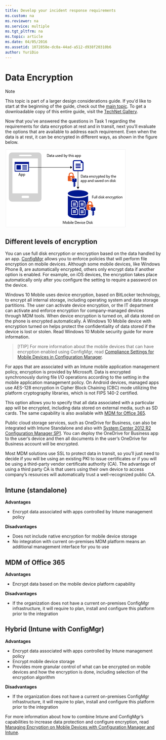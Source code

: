 ```yaml
---
title: Develop your incident response requirements
ms.custom: na
ms.reviewer: na
ms.service: multiple
ms.tgt_pltfrm: na
ms.topic: article
ms.date: 04/05/2016
ms.assetid: 1072858e-dc0a-44ad-a512-d938f20310b6
author: YuriDio
---
```

# Data Encryption

>[!NOTE]
>This topic is part of a larger design considerations guide. If you'd like to start at the beginning of the guide, check out the [main topic](mdm-design-considerations-guide.md). To get a downloadable copy of this entire guide, visit the [TechNet Gallery](https://gallery.technet.microsoft.com/Mobile-Device-Management-7d401582).

Now that you’ve answered the questions in Task 1 regarding the requirements for data encryption at rest and in transit, next you’ll evaluate the options that are available to address each requirement. Even when the data is at rest, it can be encrypted in different ways, as shown in the figure below.

![Mobile Device Disk](./media/MDM_Figure_09.png)

## Different levels of encryption

You can use full disk encryption or encryption based on the data handled by an app. [ConfigMgr](https://technet.microsoft.com/library/dn919655.aspx) allows you to enforce policies that will perform file encryption on mobile devices. Although some mobile devices, like Windows Phone 8, are automatically encrypted, others only encrypt data if another option is enabled. For example, on iOS devices, the encryption takes place automatically only after you configure the setting to require a password on the device. 

Windows 10 Mobile uses device encryption, based on BitLocker technology, to encrypt all internal storage, including operating system and data storage partitions. The user can activate device encryption, or the IT department can activate and enforce encryption for company-managed devices through MDM tools. When device encryption is turned on, all data stored on the phone is encrypted automatically. A Windows 10 Mobile device with encryption turned on helps protect the confidentiality of data stored if the device is lost or stolen. Read Windows 10 Mobile security guide for more information.

>[!TIP] For more information about the mobile devices that can have encryption enabled using ConfigMgr, read [Compliance Settings for Mobile Devices in Configuration Manager](https://technet.microsoft.com/library/dn376523.aspx).

For apps that are associated with an Intune mobile application management policy, encryption is provided by Microsoft. Data is encrypted synchronously during file I/O operations according to the setting in the mobile application management policy. On Android devices, managed apps use AES-128 encryption in Cipher Block Chaining (CBC) mode utilizing the platform cryptography libraries, which is not FIPS 140-2 certified. 

This option allows you to specify that all data associated with a particular app will be encrypted, including data stored on external media, such as SD cards. The same capability is also available with [MDM for Office 365](https://technet.microsoft.com/library/ms.o365.cc.devicepolicysupporteddevice.aspx). 

Public cloud storage services, such as OneDrive for Business, can also be integrated with Intune Standalone and also with [System Center 2012 R2 Configuration Manager SP1](https://technet.microsoft.com/library/mt131422.aspx). You can deploy the OneDrive for Business app to the user’s device and then all documents in the user’s OneDrive for Business account will be encrypted. 

Most MDM solutions use SSL to protect data in transit, so you’ll just need to decide if you will be using an existing PKI to issue certificates or if you will be using a third-party vendor certificate authority (CA). The advantage of using a third party CA is that users using their own device to access company’s resources will automatically trust a well-recognized public CA. 

## Intune (standalone)

**Advantages** 

- Encrypt data associated with apps controlled by Intune management policy

**Disadvantages** 

- Does not include native encryption for mobile device storage
- No integration with current on-premises MDM platform means an additional management interface for you to use

## MDM of Office 365

**Advantages**

- Encrypt data based on the mobile device platform capability

**Disadvantages**

- If the organization does not have a current on-premises ConfigMgr infrastructure, it will require to plan, install and configure this platform prior to the integration

## Hybrid (Intune with ConfigMgr)

**Advantages**

- Encrypt data associated with apps controlled by Intune management policy
- Encrypt mobile device storage
- Provides more granular control of what can be encrypted on mobile devices and how the encryption is done, including selection of the encryption algorithm

**Disadvantages**

- If the organization does not have a current on-premises ConfigMgr infrastructure, it will require to plan, install and configure this platform prior to the integration

For more information about how to combine Intune and ConfigMgr’s capabilities to increase data protection and configure encryption, read [Managing Encryption on Mobile Devices with Configuration Manager and Intune](http://blogs.technet.com/b/pauljones/archive/2014/08/04/managing-encryption-on-mobile-devices-with-configuration-manager-and-intune.aspx).
